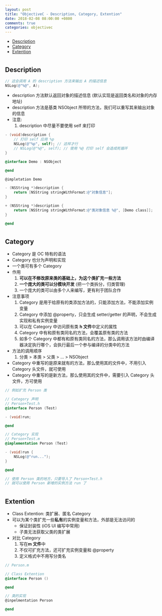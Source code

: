 ```yaml
---
layout: post
title: "ObjectiveC - Description, Category, Extention"
date: 2018-02-08 08:00:00 +0800
comments: true
categories: objectivec
---
```


<!-- more -->

* [Description](#description)
* [Category](#category)
* [Extention](#extention)

# <h2 id="description">Description</h2>
```objectivec
// 这会调用 A 的 description 方法来输出 A 的描述信息
NSLog(@"%@", A);
```
- description 方法默认返回对象的描述信息 (默认实现是返回类名和对象的内存地址)
- description 方法是基类 NSObject 所带的方法，我们可以重写其来输出对象的信息
- 注意:
    1. description 中尽量不要使用 self 来打印

```objectivec
- (void)description {
    // 打印 self 应用 %p
    NSLog(@"%p", self); // 这样才行
    // NSLog(@"%@", self); // 使用 %@ 打印 self 会造成死循环
}
```
```objectivec
@interface Demo : NSObject

@end

@impletation Demo

- (NSString *)description {
    return [NSString stringWithFormat:@"对象信息"];
}

+ (NSString *)description {
    return [NSString stringWithFormat:@"类对象信息 %@", [Demo class]];
}

@end
```




# <h2 id="category">Category</h2>
- Category 是 OC 特有的语法
- Category 也分为声明和实现
- 一个类可有多个 Category
- 作用
    1. **可以在不修改原来类的基础上，为这个类扩充一些方法**
    2. **一个庞大的类可以分模块开发** (把一个类拆分，归类管理)
    3. 一个庞大的类可以由多个人来编写，更有利于团队合作
- 注意事项
    1. Category 是用于给原有的类添加方法的，只能添加方法，不能添加实例变量
    2. Category 中添加 @property，只会生成 setter/getter 的声明，不会生成实现和私有实例变量
    3. 可以在 Category 中访问原有类 **h 文件**中定义的属性
    4. Category 中有和原有类同名的方法，会覆盖原有类的方法
    5. 如多个 Category 中都有和原有类同名的方法，那么调用该方法时由编译器决定执行哪个，会执行最后一个参与编译的分类中的方法
- 方法的调用顺序
    1. 分类 > 本类 > 父类 > ... > NSObject
- Category 中重写的是原来就有的方法，那么使用其的文件中，不用引入 Category 头文件，就可使用
- Category 中重写的是新方法，那么使用其的文件中，需要引入 Category 头文件，方可使用

```objectivec
// 例如扩充 Person 类

// Category 声明
// Person+Test.h
@interface Person (Test)

- (void)run;

@end

// Category 实现
// Person+Test.m
@implementation Person (Test)

- (void)run {
    NSLog(@"run...");
}

@end

// 使用 Person 类的地方，只要导入了 Person+Test.h
// 就可以使用 Person 新增的实例方法 run 了
```



# <h2 id="extention">Extention</h2>
- Class Extention: 类扩展、匿名 Category
- 可以为某个类扩充一些**私有**的实例变量和方法，外部是无法访问的
    - 保证封装性 (iOS UI 编写中常用)
    - 子类无法获取父类的类扩展
- 对比 Category
    1. 写在**m 文件**中
    2. 不仅可扩充方法，还可扩充实例变量和 @property
    3. 定义格式中不用写分类名

```objectivec
// Person.m

// Class Extention
@interface Person ()

@end

// 类的实现
@inpelmentation Person

@end
```

